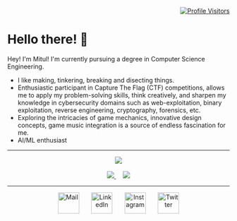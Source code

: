 <!--  Hey there! Stalking my README ay? XD Carry on...  -->

<p align = "right">
  <a href="https://github.com/Mitul-Joby">  
  <img src ="https://komarev.com/ghpvc/?username=Mitul-Joby&color=2266aa&style=flat" alt="Profile Visitors"/>
  </a>
</p>

# Hello there! 👋

Hey! I'm Mitul! I'm currently pursuing a degree in Computer Science Engineering.

- I like making, tinkering, breaking and disecting things. 
- Enthusiastic participant in Capture The Flag (CTF) competitions, allows me to apply my problem-solving skills, think creatively, and sharpen my knowledge in cybersecurity domains such as web-exploitation, binary exploitation, reverse engineering, cryptography, forensics, etc.
- Exploring the intricacies of game mechanics, innovative design concepts, game music integration is a source of endless fascination for me. 
- AI/ML enthusiast
<!-- Itch page soon? -->

<hr/>

<!-- <p align = "center">
  <a href="https://github.com/Mitul-Joby">  
  <img src="https://github-readme-stats.vercel.app/api/?username=Mitul-Joby&show_icons=true&title_color=fff&icon_color=2266aa&text_color=9f9f9f&bg_color=151515" />
  </a>
  <br/>
  <br/>
  <a href="https://github.com/Mitul-Joby">  
  <img src="https://github-readme-stats.vercel.app/api/top-langs/?username=Mitul-Joby&layout=compact&title_color=fff&text_color=9f9f9f&bg_color=151515&border_color=ffffff&card_width=444" />
  </a>
</p> -->

<p align = "center">
  <a href="https://github.com/Mitul-Joby">
  <img src="https://github-profile-summary-cards.vercel.app/api/cards/profile-details?username=Mitul-Joby&theme=nord_dark" />
  </a>
  <br/>
  <br/>
  <a href="https://github.com/Mitul-Joby">
  <img src="https://github-profile-summary-cards.vercel.app/api/cards/repos-per-language?username=Mitul-Joby&theme=nord_dark" />
  </a>
  &nbsp;
  &nbsp;
  <a href="https://github.com/Mitul-Joby">
  <img src="https://github-profile-summary-cards.vercel.app/api/cards/most-commit-language?username=Mitul-Joby&theme=nord_dark" />
  </a>
</p>

<hr/>

<p align = "center">
  <a
    title="E-Mail Mitul"
    href="mailto:its.mitul.joby@gmail.com?Subject=Hey%20Mitul!"
    ><img
      id="Mail"
      alt="Mail"
      src="https://mitul-joby.github.io/static/images/Mail-Color.png"
      height="48"
  /></a>
  &nbsp;
  &nbsp;
  &nbsp;
  <a
    title="Mitul on LinkedIn"
    href="https://www.linkedin.com/in/mituljoby/"
    ><img
      id="LinkedIn"
      alt="LinkedIn"
      src="https://mitul-joby.github.io/static/images/LinkedIn-Logo.png"
      height="48"
  /></a> 
  &nbsp;
  &nbsp;
  &nbsp;
  <a
    title="Mitul on Instagram"
    href="https://www.instagram.com/mituljoby/"
    ><img
      id="Instagram"
      alt="Instagram"
      src="https://mitul-joby.github.io/static/images/Instagram-Logo-Minimal.png"
      height="48"
  /></a>
  &nbsp;
  &nbsp;
  &nbsp;
  <a title="Mitul on Twitter" href="https://twitter.com/mituljoby"
    ><img
      id="Twitter"
      alt="Twitter"
      src="https://mitul-joby.github.io/static/images/Twitter-Logo-Rounded-Blue.png"
      height="48"
  /></a>
</p>
